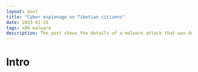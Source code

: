 ```yaml
---
layout: post
title: "Cyber espionage on Tibetian citizens"
date: 2023-01-25
tags: x86 malware 
description: The post shows the details of a malware attack that was developed by a Chinese state-sponsored group to spy on Tibetian citizens. 
---
```


# Intro
